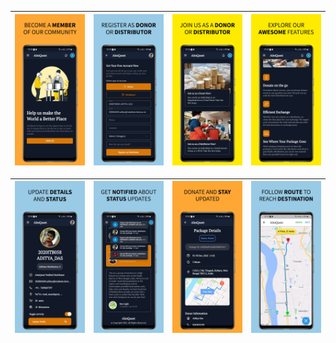 |![](https://github.com/aditya3901/aditya3901/blob/main/almquest/1.jpeg)|![](https://github.com/aditya3901/aditya3901/blob/main/almquest/2.jpeg)|![](https://github.com/aditya3901/aditya3901/blob/main/almquest/3.jpeg)|![](https://github.com/aditya3901/aditya3901/blob/main/almquest/4.jpeg)|
|-|-|-|-|


|![](https://github.com/aditya3901/aditya3901/blob/main/almquest/5.jpeg)|![](https://github.com/aditya3901/aditya3901/blob/main/almquest/6.jpeg)|![](https://github.com/aditya3901/aditya3901/blob/main/almquest/7.jpeg)|![](https://github.com/aditya3901/aditya3901/blob/main/almquest/8.jpeg)|
|-|-|-|-|
